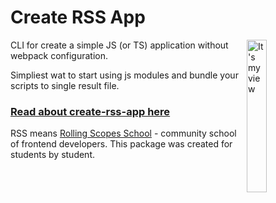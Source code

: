 # Create RSS App
<img src="https://user-images.githubusercontent.com/57856125/125207668-2fcf0400-e296-11eb-9c43-c9d5781fd484.png" alt="It's my view" align="right" width="25%">
CLI for create a simple JS (or TS) application without webpack configuration.

Simpliest wat to start using js modules and bundle your scripts to single result file.

### [Read about create-rss-app here](https://github.com/ai297/create-rss-app/blob/main/create-rss-app/README.md)

RSS means [Rolling Scopes School](https://github.com/rolling-scopes-school/) - community school of frontend developers.
This package was created for students by student.
